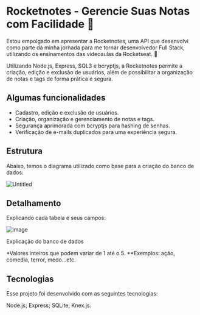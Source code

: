 # Rocketnotes - Gerencie Suas Notas com Facilidade 🌟

Estou empolgado em apresentar a Rocketnotes, uma API que desenvolvi como parte da minha jornada para me tornar desenvolvedor Full Stack, utilizando os ensinamentos das videoaulas da Rocketseat. 🚀

Utilizando Node.js, Express, SQL3 e bcryptjs, a Rocketnotes permite a criação, edição e exclusão de usuários, além de possibilitar a organização de notas e tags de forma prática e segura.

## Algumas funcionalidades

- Cadastro, edição e exclusão de usuários.
- Criação, organização e gerenciamento de notas e tags.
- Segurança aprimorada com bcryptjs para hashing de senhas.
- Verificação de e-mails duplicados para uma experiência segura.

## Estrutura
Abaixo, temos o diagrama utilizado como base para a criação do banco de dados:

![Untitled](https://github.com/user-attachments/assets/c053b85e-c25b-4206-aa78-6ebdb76ec6ed)

## Detalhamento
Explicando cada tabela e seus campos:

![image](https://github.com/user-attachments/assets/79398ba6-4bc6-4e13-befa-88e1bd6ff1df)

Explicação do banco de dados

*Valores inteiros que podem variar de 1 até o 5.
**Exemplos: ação, comedia, terror, medo...etc.

## Tecnologias
Esse projeto foi desenvolvido com as seguintes tecnologias:

Node.js;
Express;
SQLite;
Knex.js.
